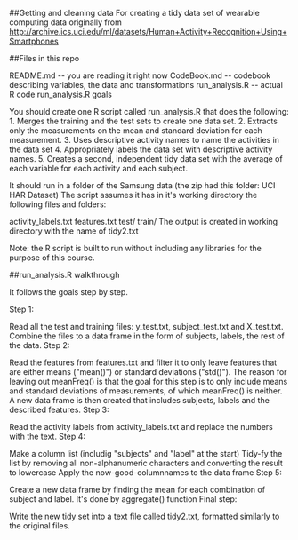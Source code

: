 ##Getting and cleaning data
For creating a tidy data set of wearable computing data originally from http://archive.ics.uci.edu/ml/datasets/Human+Activity+Recognition+Using+Smartphones

##Files in this repo

README.md -- you are reading it right now
CodeBook.md -- codebook describing variables, the data and transformations
run_analysis.R -- actual R code
run_analysis.R goals

You should create one R script called run_analysis.R that does the following: 1. Merges the training and the test sets to create one data set. 2. Extracts only the measurements on the mean and standard deviation for each measurement. 3. Uses descriptive activity names to name the activities in the data set 4. Appropriately labels the data set with descriptive activity names. 5. Creates a second, independent tidy data set with the average of each variable for each activity and each subject.

It should run in a folder of the Samsung data (the zip had this folder: UCI HAR Dataset) The script assumes it has in it's working directory the following files and folders:

activity_labels.txt
features.txt
test/
train/
The output is created in working directory with the name of tidy2.txt

Note: the R script is built to run without including any libraries for the purpose of this course.

##run_analysis.R walkthrough

It follows the goals step by step.

Step 1:

Read all the test and training files: y_test.txt, subject_test.txt and X_test.txt.
Combine the files to a data frame in the form of subjects, labels, the rest of the data.
Step 2:

Read the features from features.txt and filter it to only leave features that are either means ("mean()") or standard deviations ("std()"). The reason for leaving out meanFreq() is that the goal for this step is to only include means and standard deviations of measurements, of which meanFreq() is neither.
A new data frame is then created that includes subjects, labels and the described features.
Step 3:

Read the activity labels from activity_labels.txt and replace the numbers with the text.
Step 4:

Make a column list (includig "subjects" and "label" at the start)
Tidy-fy the list by removing all non-alphanumeric characters and converting the result to lowercase
Apply the now-good-columnnames to the data frame
Step 5:

Create a new data frame by finding the mean for each combination of subject and label. It's done by aggregate() function
Final step:

Write the new tidy set into a text file called tidy2.txt, formatted similarly to the original files.
